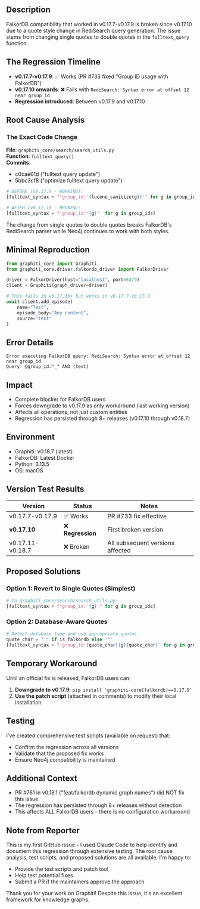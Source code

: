 ## Description
FalkorDB compatibility that worked in v0.17.7-v0.17.9 is broken since v0.17.10 due to a quote style change in RediSearch query generation. The issue stems from changing single quotes to double quotes in the `fulltext_query` function.

## The Regression Timeline
- **v0.17.7-v0.17.9**: ✅ Works (PR #733 fixed "Group ID usage with FalkorDB")  
- **v0.17.10 onwards**: ❌ Fails with `RediSearch: Syntax error at offset 12 near group_id`
- **Regression introduced**: Between v0.17.9 and v0.17.10

## Root Cause Analysis

### The Exact Code Change
**File**: `graphiti_core/search/search_utils.py`  
**Function**: `fulltext_query()`  
**Commits**: 
- c0cae61d ("fulltext query update") 
- 5bbc3cf8 ("optimize fulltext query update")

```python
# BEFORE (v0.17.9 - WORKING):
[fulltext_syntax + f"group_id:'{lucene_sanitize(g)}'" for g in group_ids]

# AFTER (v0.17.10 - BROKEN):
[fulltext_syntax + f'group_id:"{g}"' for g in group_ids]
```

The change from single quotes to double quotes breaks FalkorDB's RediSearch parser while Neo4j continues to work with both styles.

## Minimal Reproduction
```python
from graphiti_core import Graphiti
from graphiti_core.driver.falkordb_driver import FalkorDriver

driver = FalkorDriver(host="localhost", port=6379)
client = Graphiti(graph_driver=driver)

# This fails in v0.17.10+ but works in v0.17.7-v0.17.9
await client.add_episode(
    name="Test",
    episode_body="Any content",
    source="text"
)
```

## Error Details
```
Error executing FalkorDB query: RediSearch: Syntax error at offset 12 near group_id
Query: @group_id:"_" AND (test)
```

## Impact
- Complete blocker for FalkorDB users
- Forces downgrade to v0.17.9 as only workaround (last working version)
- Affects all operations, not just custom entities
- Regression has persisted through 8+ releases (v0.17.10 through v0.18.7)

## Environment
- Graphiti: v0.18.7 (latest)
- FalkorDB: Latest Docker
- Python: 3.13.5
- OS: macOS

## Version Test Results
| Version | Status | Notes |
|---------|--------|-------|
| v0.17.7-v0.17.9 | ✅ Works | PR #733 fix effective |
| **v0.17.10** | ❌ **Regression** | First broken version |
| v0.17.11-v0.18.7 | ❌ Broken | All subsequent versions affected |

## Proposed Solutions

### Option 1: Revert to Single Quotes (Simplest)
```python
# In graphiti_core/search/search_utils.py
[fulltext_syntax + f"group_id:'{g}'" for g in group_ids]
```

### Option 2: Database-Aware Quotes
```python
# Detect database type and use appropriate quotes
quote_char = "'" if is_falkordb else '"'
[fulltext_syntax + f'group_id:{quote_char}{g}{quote_char}' for g in group_ids]
```

## Temporary Workaround

Until an official fix is released, FalkorDB users can:

1. **Downgrade to v0.17.9**: `pip install 'graphiti-core[falkordb]==0.17.9'`
2. **Use the patch script** (attached in comments) to modify their local installation

## Testing

I've created comprehensive test scripts (available on request) that:
- Confirm the regression across all versions
- Validate that the proposed fix works
- Ensure Neo4j compatibility is maintained

## Additional Context

- PR #761 in v0.18.1 ("feat/falkordb dynamic graph names") did NOT fix this issue
- The regression has persisted through 8+ releases without detection
- This affects ALL FalkorDB users - there is no configuration workaround

## Note from Reporter
This is my first GitHub issue - I used Claude Code to help identify and document this regression through extensive testing. The root cause analysis, test scripts, and proposed solutions are all available. I'm happy to:
- Provide the test scripts and patch tool
- Help test potential fixes
- Submit a PR if the maintainers approve the approach

Thank you for your work on Graphiti! Despite this issue, it's an excellent framework for knowledge graphs.